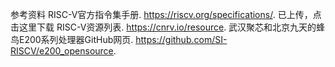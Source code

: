 
参考资料
RISC-V官方指令集手册. https://riscv.org/specifications/. 已上传，点击这里下载
RISC-V资源列表. https://cnrv.io/resource.
武汉聚芯和北京九天的蜂鸟E200系列处理器GitHub网页. https://github.com/SI-RISCV/e200_opensource.
